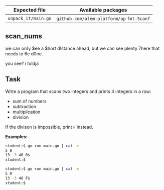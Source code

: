 | Expected file       | Available packages                        |
| ------------------- | ----------------------------------------- |
| `unpack_it/main.go` | `github.com/alem-platform/ap` `fmt.Scanf` |

## scan_nums

<p data-story-username="alm34">we can on1y $ee a $hort d!stance ahead, but we can see plenty 7here that needs to 6e d0ne.</p>
<p data-story-username="a-J-nx"> you see? i toldja</p>

## Task

Write a program that scans two integers and prints 4 integers in a row:

- sum of numbers
- subtraction
- multiplication
- division

If the divison is impossible, print `F` instead.

**Examples:**

```sh
student:$ go run main.go | cat -e
5 8
13 -3 40 0$
student:$
```

```sh
student:$ go run main.go | cat -e
5 0
13 -3 40 F$
student:$
```
